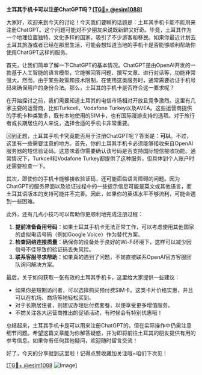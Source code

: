 **土耳其手机卡可以注册ChatGPT吗？[[TG💪+ @esim1088](https://t.me/s/esim1088)]**

大家好，欢迎来到今天的讨论！今天我们要聊的话题是：土耳其手机卡能不能用来注册ChatGPT。这个问题可能对不少朋友来说既新鲜又好奇。毕竟，土耳其作为一个地理位置独特、文化多样的国家，吸引了不少游客和移民。如果你最近计划去土耳其旅游或者已经在那里生活，可能会想知道当地的手机卡是否能够顺利帮助你使用ChatGPT这样的服务。

首先，让我们简单了解一下ChatGPT的基本情况。ChatGPT是由OpenAI开发的一款基于人工智能的语言模型，它能够回答问题、撰写文章、进行对话等，功能非常强大。然而，由于某些政策和技术限制，在使用这类服务时，通常需要验证手机号码来确保用户的身份合法。那么，土耳其的手机卡是否符合这一要求呢？

在开始探讨之前，我们需要知道土耳其的电信市场相对开放且竞争激烈。这里有几家主要的运营商，比如Turkcell、Vodafone Turkey以及AVEA。这些运营商提供的手机卡种类繁多，既有本地使用的SIM卡，也有国际漫游支持的选项。对于旅行者或长期居住的人来说，选择合适的手机卡非常重要。

回到正题，土耳其手机卡究竟能否用于注册ChatGPT呢？答案是：**可以**。不过，这里有一些需要注意的地方。首先，你的土耳其手机卡必须能够接收来自OpenAI服务器的短信验证码。这意味着你需要确认该号码是否支持国际短信接收功能。通常情况下，Turkcell和Vodafone Turkey都提供了这种服务，但具体到个人账户时还需要检查一下。

其次，即使你的手机卡能够接收验证码，还可能面临语言障碍的问题。因为ChatGPT的服务界面以及验证过程中的一些提示信息可能是英文或其他语言，而土耳其语版本的支持可能并不完善。因此，如果你的英语水平不够流利，可能会遇到一些困难。

此外，还有几点小技巧可以帮助你更顺利地完成注册过程：

1. **提前准备备用号码**：如果土耳其手机卡无法正常工作，可以考虑使用其他国家的虚拟电话号码（例如Google Voice）作为替代方案。
2. **检查网络连接质量**：确保你的设备处于良好的Wi-Fi环境下，这样可以减少因信号不佳导致的验证码丢失风险。
3. **联系客服寻求帮助**：如果真的遇到了问题，不妨直接联系OpenAI官方客服团队询问解决方案。

最后，关于如何获取一张有效的土耳其手机卡，这里给大家提供一些建议：

- 如果你是短期访问者，可以选择购买预付费SIM卡。这类卡片价格实惠，并且可以在机场、商场等地轻松买到。
- 对于长期居住者，则建议办理后付费套餐，以便享受更多增值服务。
- 不妨关注各大运营商推出的促销活动，有时候会有特别优惠哦！

总结起来，土耳其手机卡是可以用来注册ChatGPT的，但在实际操作中仍需注意细节问题。希望这篇文章能为你解答疑惑，并为即将前往土耳其的朋友提供有用的参考信息。如果你有任何其他疑问，欢迎随时留言交流！

好了，今天的分享就到这里啦！记得点赞收藏加关注哦~咱们下次见！

[[TG💪+ @esim1088](https://t.me/s/esim1088) ![Image](https://i.postimg.cc/4NQfJmqS/Snipaste-2025-05-13-00-14-12.png)]